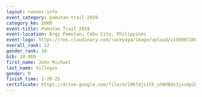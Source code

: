 ```yaml
---
layout: runner-info 
event_category: pamutan-trail-2019 
category_km: 10KM 
event-title: Pamutan Trail 2019 
event-location: Brgy Pamutan, Cebu City, Philippines 
event-logo: https://res.cloudinary.com/raceyaya/image/upload/v1569072806/logo/pamutan-trail_d8abrj.jpg 
overall_rank: 12
gender_rank: 10
bib: 10-069
first_name: John Michael
last_name: Villegas
gender: M
finish_time: 1-28-25
certificate: https://drive.google.com/file/d/19Kfdjs1th_utWV8Uz3jxs6pZg_sbJegA/view?usp=sharing
---
```

